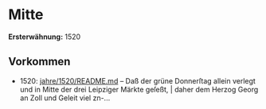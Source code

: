 # Mitte

**Ersterwähnung:** 1520

## Vorkommen
- 1520: [jahre/1520/README.md](../jahre/1520/README.md) – Daß der grüne Donnerſtag allein
verlegt und in Mitte der drei Leipziger Märkte geſeßt, |
daher dem Herzog Georg an Zoll und Geleit viel zn-...
